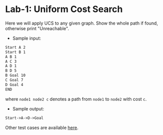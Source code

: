# Lab-1: Uniform Cost Search

Here we will apply UCS to any given graph. Show the whole path if found, otherwise print "Unreachable".

- Sample input:

```markdown
Start A 2
Start B 1 
A B 1 
A C 3 
A D 1 
B D 5
B Goal 10 
C Goal 7 
D Goal 4 
END
```



where `node1 node2 c` denotes a path from `node1` to `node2` with cost `c`.

- Sample output: 

```markdown
Start->A->D->Goal
```



Other test cases are available [here](https://github.com/zhangshun97/Artificial-Intelligence/tree/master/Labs/Lab_1_search/test_cases).